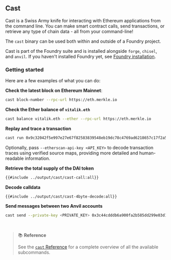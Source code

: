 ## Cast

Cast is a Swiss Army knife for interacting with Ethereum applications from the command line. You can make smart contract calls, send transactions, or retrieve any type of chain data - all from your command-line!

The `cast` binary can be used both within and outside of a Foundry project.

Cast is part of the Foundry suite and is installed alongside `forge`, `chisel`, and `anvil`. If you haven't installed Foundry
yet, see [Foundry installation](../guides/installation.md).

### Getting started

Here are a few examples of what you can do:

**Check the latest block on Ethereum Mainnet**:

```sh
cast block-number --rpc-url https://eth.merkle.io
```

**Check the Ether balance of `vitalik.eth`**

```sh
cast balance vitalik.eth --ether --rpc-url https://eth.merkle.io
```

**Replay and trace a transaction**

```sh
cast run 0x9c32042f5e997e27e67f82583839548eb19dc78c4769ad6218657c17f2a5ed31 --rpc-url https://eth.merkle.io
```

Optionally, pass `--etherscan-api-key <API_KEY>` to decode transaction traces using verified source maps, providing more detailed and human-readable information.

**Retrieve the total supply of the DAI token**

```sh
{{#include ../output/cast/cast-call:all}}
```

**Decode calldata**

```sh
{{#include ../output/cast/cast-4byte-decode:all}}
```

**Send messages between two Anvil accounts**

```sh
cast send --private-key <PRIVATE_KEY> 0x3c44cdddb6a900fa2b585dd299e03d12fa4293bc $(cast from-utf8 "hello world") --rpc-url http://127.0.0.1:8545/
```

<br>

> 📚 **Reference**
>
> See the [`cast` Reference](../reference/cast/) for a complete overview of all the available subcommands.
